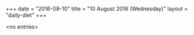 +++
date = "2016-08-10"
title = "10 August 2016 (Wednesday)"
layout = "daily-diet"
+++

<p>&lt;no entries&gt;</p>